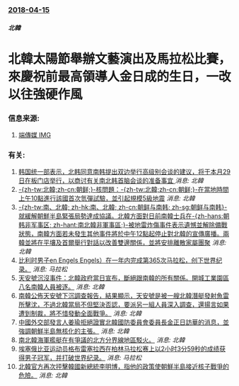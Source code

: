 ### [2018-04-15](/news/2018/04/15/index.md)

##### 北韓
# 北韓太陽節舉辦文藝演出及馬拉松比賽，來慶祝前最高領導人金日成的生日，一改以往強硬作風 




### 信息来源:

1. [端傳媒 ](https://theinitium.com/article/20180416-morning-brief/) [IMG](https://d32kak7w9u5ewj.cloudfront.net/media/image/2018/04/76c78dc4ce344b96a5139381bca00075.jpg)

### 有关:

1. [韩国统一部表示，北韩同意南韩提出双边举行高级别会谈的建议，将于本月29日在板门店举行，以商讨有关南北韩首脑会谈的准备事宜 ](/zh/news/2018/03/24/韩国统一部表示-北韩同意南韩提出双边举行高级别会谈的建议-将于本月29日在板门店举行-以商讨有关南北韩首脑会谈的准备事宜.md) _消息: 北韓_
2. [-{zh-tw:北韓;zh-cn:朝鲜;}-核問題：-{zh-tw:北韓;zh-cn:朝鲜;}-在當地時間上午10點進行該國首次氫彈試驗，並引起規模5級地震](/zh/news/2016/01/6/zh-tw-北韓-zh-cn-朝鲜-核問題-zh-tw-北韓-zh-cn-朝鲜-在當地時間上午10點進行.md) _消息: 北韓_
3. [-{zh-tw:南、北韓; zh-hk:南、北韓; zh-cn:朝鲜与南韩; zh-sg:朝鲜与南韩}-就緩解朝鮮半島緊張局勢達成協議。北韓方面對日前南韓士兵在-{zh-hans:朝韩非军事区; zh-hant:南北韓非軍事區;}-被地雷炸傷事件表示遺憾並解除備戰狀態，南韓方面若未發生其他事件將於中午12點起停止對北韓的宣傳廣播。兩韓並將在平壤及首爾舉行對話以改善雙邊關係，並將安排離散家屬團聚](/zh/news/2015/08/25/zh-tw-南-北韓-zh-hk-南-北韓-zh-cn-朝鲜与南韩-zh-sg-朝鲜与南韩-就緩解朝鮮半島緊.md) _消息: 北韓_
4. [比利时男子en Engels Engels）在一年内完成第365次马拉松，创下世界纪录。](/zh/news/2011/02/6/比利时男子en-Engels-Engels-在一年内完成第365次马拉松-创下世界纪录.md) _消息: 马拉松_
5. [ 天安號沉沒事件：北韓政府當日宣布，斷絕跟南韓的所有關係。開城工業園區八名南韓人員被逐。](/zh/news/2010/05/25/天安號沉沒事件-北韓政府當日宣布-斷絕跟南韓的所有關係-開城工業園區八名南韓人員被逐.md) _消息: 北韓_
6. [ 南韓公佈天安號下沉調查報告，結果顯示，天安號是被一艘北韓潛艇發射魚雷所擊沈，不過北韓當局不但堅決否認，要派另一組人員深入調查，還揚言如果遭到制裁，將不惜發動全面戰爭。](/zh/news/2010/05/20/南韓公佈天安號下沉調查報告-結果顯示-天安號是被一艘北韓潛艇發射魚雷所擊沈-不過北韓當局不但堅決否認-要派另一組人員深.md) _消息: 北韓_
7. [ 中國外交部發言人姜瑜拒絕證實北韓國防委員會委員長金正日訪華的消息，並強調朝鮮半島無核化的主張。](/zh/news/2010/05/4/中國外交部發言人姜瑜拒絕證實北韓國防委員會委員長金正日訪華的消息-並強調朝鮮半島無核化的主張.md) _消息: 北韓_
8. [南北韓海軍艦艇在有爭議的北方分界線地區駁火。](/zh/news/2009/11/10/南北韓海軍艦艇在有爭議的北方分界線地區駁火.md) _消息: 北韓_
9. [埃塞俄比亚运动员格布雷塞拉西在柏林马拉松赛上以2小时3分59秒的成绩获得男子冠军，并打破世界纪录。](/zh/news/2008/09/28/埃塞俄比亚运动员格布雷塞拉西在柏林马拉松赛上以2小时3分59秒的成绩获得男子冠军-并打破世界纪录.md) _消息: 马拉松_
10. [北韓官方再次抨擊韓國新總統李明博，指他的政策使朝鮮半島接近核子戰爭的危險。](/zh/news/2008/04/7/北韓官方再次抨擊韓國新總統李明博-指他的政策使朝鮮半島接近核子戰爭的危險.md) _消息: 北韓_
